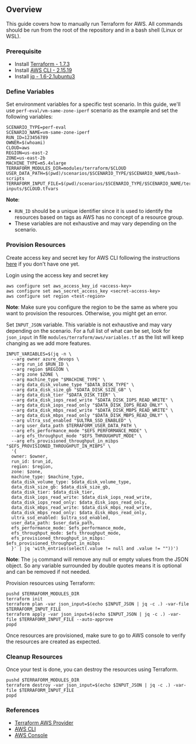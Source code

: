## Overview

This guide covers how to manually run Terraform for AWS. All commands should be run from the root of the repository and in a bash shell (Linux or WSL).

### Prerequisite

* Install [Terraform - 1.7.3](https://developer.hashicorp.com/terraform/tutorials/azure-get-started/install-cli)
* Install [AWS CLI - 2.15.19](https://docs.aws.amazon.com/cli/latest/userguide/install-cliv2-linux.html)
* Install [jq - 1.6-2.1ubuntu3](https://stedolan.github.io/jq/download/)

### Define Variables

Set environment variables for a specific test scenario. In this guide, we'll use `perf-eval/vm-same-zone-iperf` scenario as the example and set the following variables:

```
SCENARIO_TYPE=perf-eval
SCENARIO_NAME=vm-same-zone-iperf
RUN_ID=123456789
OWNER=$(whoami)
CLOUD=aws
REGION=us-east-2
ZONE=us-east-2b
MACHINE_TYPE=m5.4xlarge
TERRAFORM_MODULES_DIR=modules/terraform/$CLOUD
USER_DATA_PATH=$(pwd)/scenarios/$SCENARIO_TYPE/$SCENARIO_NAME/bash-scripts
TERRAFORM_INPUT_FILE=$(pwd)/scenarios/$SCENARIO_TYPE/$SCENARIO_NAME/terraform-inputs/$CLOUD.tfvars
```

**Note**:
* `RUN_ID` should be a unique identifier since it is used to identify the resources based on tags as AWS has no concept of a resource group.
* These variables are not exhaustive and may vary depending on the scenario.

### Provision Resources

Create access key and secret key for AWS CLI following the instructions [here](https://docs.aws.amazon.com/IAM/latest/UserGuide/id_credentials_access-keys.html#Using_CreateAccessKey) if you don't have one yet.

Login using the access key and secret key
```
aws configure set aws_access_key_id <access-key>
aws configure set aws_secret_access_key <secret-access-key>
aws configure set region <test-region>
```

**Note**: Make sure you configure the region to be the same as where you want to provision the resources. Otherwise, you might get an error.

Set `INPUT_JSON` variable. This variable is not exhaustive and may vary depending on the scenario. For a full list of what can be set, look for `json_input` in file `modules/terraform/aws/variables.tf` as the list will keep changing as we add more features.

```
INPUT_VARIABLES=$(jq -n \
  --arg owner azure_devops \
  --arg run_id $RUN_ID \
  --arg region $REGION \
  --arg zone $ZONE \
  --arg machine_type "$MACHINE_TYPE" \
  --arg data_disk_volume_type "$DATA_DISK_TYPE" \
  --arg data_disk_size_gb "$DATA_DISK_SIZE_GB" \
  --arg data_disk_tier "$DATA_DISK_TIER" \
  --arg data_disk_iops_read_write "$DATA_DISK_IOPS_READ_WRITE" \
  --arg data_disk_iops_read_only "$DATA_DISK_IOPS_READ_ONLY" \
  --arg data_disk_mbps_read_write "$DATA_DISK_MBPS_READ_WRITE" \
  --arg data_disk_mbps_read_only "$DATA_DISK_MBPS_READ_ONLY" \
  --arg ultra_ssd_enabled "$ULTRA_SSD_ENABLED" \
  --arg user_data_path $TERRAFORM_USER_DATA_PATH \
  --arg efs_performance_mode "$EFS_PERFORMANCE_MODE" \
  --arg efs_throughput_mode "$EFS_THROUGHPUT_MODE" \
  --arg efs_provisioned_throughput_in_mibps "$EFS_PROVISIONED_THROUGHPUT_IN_MIBPS" \
  '{
  owner: $owner, 
  run_id: $run_id, 
  region: $region, 
  zone: $zone, 
  machine_type: $machine_type, 
  data_disk_volume_type: $data_disk_volume_type, 
  data_disk_size_gb: $data_disk_size_gb,
  data_disk_tier: $data_disk_tier, 
  data_disk_iops_read_write: $data_disk_iops_read_write, 
  data_disk_iops_read_only: $data_disk_iops_read_only, 
  data_disk_mbps_read_write: $data_disk_mbps_read_write, 
  data_disk_mbps_read_only: $data_disk_mbps_read_only,
  ultra_ssd_enabled: $ultra_ssd_enabled,
  user_data_path: $user_data_path,
  efs_performance_mode: $efs_performance_mode,
  efs_throughput_mode: $efs_throughput_mode,
  efs_provisioned_throughput_in_mibps: $efs_provisioned_throughput_in_mibps
  }' | jq 'with_entries(select(.value != null and .value != ""))')
```

**Note**: The `jq` command will remove any null or empty values from the JSON object. So any variable surrounded by double quotes means it is optional and can be removed if not needed.

Provision resources using Terraform:
```
pushd $TERRAFORM_MODULES_DIR
terraform init
terraform plan -var json_input=$(echo $INPUT_JSON | jq -c .) -var-file $TERRAFORM_INPUT_FILE
terraform apply -var json_input=$(echo $INPUT_JSON | jq -c .) -var-file $TERRAFORM_INPUT_FILE --auto-approve
popd
```

Once resources are provisioned, make sure to go to AWS console to verify the resources are created as expected.

### Cleanup Resources

Once your test is done, you can destroy the resources using Terraform.
```
pushd $TERRAFORM_MODULES_DIR
terraform destroy -var json_input=$(echo $INPUT_JSON | jq -c .) -var-file $TERRAFORM_INPUT_FILE
popd
```

### References
- [Terraform AWS Provider](https://www.terraform.io/docs/providers/aws/index.html)
- [AWS CLI](https://docs.aws.amazon.com/cli/latest/)
- [AWS Console](https://aws.amazon.com/console/)
